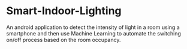 # Smart-Indoor-Lighting
An android application to detect the intensity of light in a room using a smartphone and then use Machine Learning to automate the switching on/off process based on the room occupancy.
